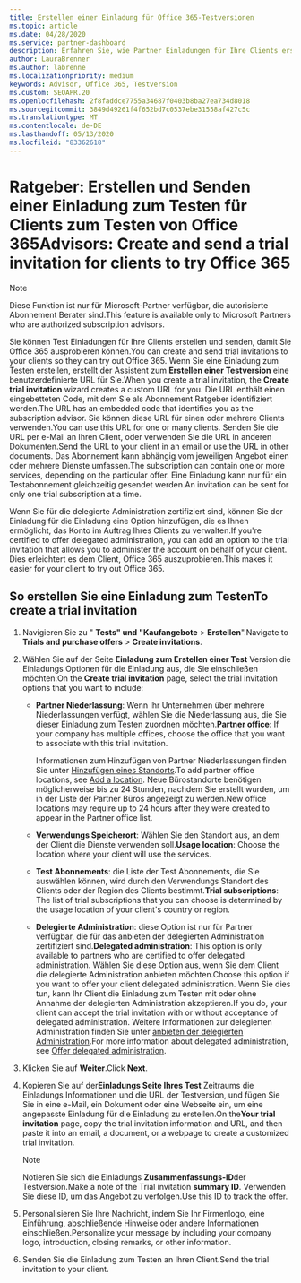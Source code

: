 ```yaml
---
title: Erstellen einer Einladung für Office 365-Testversionen
ms.topic: article
ms.date: 04/28/2020
ms.service: partner-dashboard
description: Erfahren Sie, wie Partner Einladungen für Ihre Clients erstellen und senden können, um Office 365 zu testen. Partner sind ein autorisierter Abonnement Ratgeber.
author: LauraBrenner
ms.author: labrenne
ms.localizationpriority: medium
keywords: Advisor, Office 365, Testversion
ms.custom: SEOAPR.20
ms.openlocfilehash: 2f8faddce7755a34687f0403b8ba27ea734d8018
ms.sourcegitcommit: 3849d49261f4f652bd7c0537ebe31558af427c5c
ms.translationtype: MT
ms.contentlocale: de-DE
ms.lasthandoff: 05/13/2020
ms.locfileid: "83362618"
---
```

# <a name="advisors-create-and-send-a-trial-invitation-for-clients-to-try-office-365"></a><span data-ttu-id="2ec43-105">Ratgeber: Erstellen und Senden einer Einladung zum Testen für Clients zum Testen von Office 365</span><span class="sxs-lookup"><span data-stu-id="2ec43-105">Advisors: Create and send a trial invitation for clients to try Office 365</span></span>

> [!NOTE]
> <span data-ttu-id="2ec43-106">Diese Funktion ist nur für Microsoft-Partner verfügbar, die autorisierte Abonnement Berater sind.</span><span class="sxs-lookup"><span data-stu-id="2ec43-106">This feature is available only to Microsoft Partners who are authorized subscription advisors.</span></span>

<span data-ttu-id="2ec43-107">Sie können Test Einladungen für Ihre Clients erstellen und senden, damit Sie Office 365 ausprobieren können.</span><span class="sxs-lookup"><span data-stu-id="2ec43-107">You can create and send trial invitations to your clients so they can try out Office 365.</span></span> <span data-ttu-id="2ec43-108">Wenn Sie eine Einladung zum Testen erstellen, erstellt der Assistent zum **Erstellen einer Testversion** eine benutzerdefinierte URL für Sie.</span><span class="sxs-lookup"><span data-stu-id="2ec43-108">When you create a trial invitation, the **Create trial invitation** wizard creates a custom URL for you.</span></span> <span data-ttu-id="2ec43-109">Die URL enthält einen eingebetteten Code, mit dem Sie als Abonnement Ratgeber identifiziert werden.</span><span class="sxs-lookup"><span data-stu-id="2ec43-109">The URL has an embedded code that identifies you as the subscription advisor.</span></span> <span data-ttu-id="2ec43-110">Sie können diese URL für einen oder mehrere Clients verwenden.</span><span class="sxs-lookup"><span data-stu-id="2ec43-110">You can use this URL for one or many clients.</span></span> <span data-ttu-id="2ec43-111">Senden Sie die URL per e-Mail an Ihren Client, oder verwenden Sie die URL in anderen Dokumenten.</span><span class="sxs-lookup"><span data-stu-id="2ec43-111">Send the URL to your client in an email or use the URL in other documents.</span></span> <span data-ttu-id="2ec43-112">Das Abonnement kann abhängig vom jeweiligen Angebot einen oder mehrere Dienste umfassen.</span><span class="sxs-lookup"><span data-stu-id="2ec43-112">The subscription can contain one or more services, depending on the particular offer.</span></span> <span data-ttu-id="2ec43-113">Eine Einladung kann nur für ein Testabonnement gleichzeitig gesendet werden.</span><span class="sxs-lookup"><span data-stu-id="2ec43-113">An invitation can be sent for only one trial subscription at a time.</span></span>

<span data-ttu-id="2ec43-114">Wenn Sie für die delegierte Administration zertifiziert sind, können Sie der Einladung für die Einladung eine Option hinzufügen, die es Ihnen ermöglicht, das Konto im Auftrag Ihres Clients zu verwalten.</span><span class="sxs-lookup"><span data-stu-id="2ec43-114">If you're certified to offer delegated administration, you can add an option to the trial invitation that allows you to administer the account on behalf of your client.</span></span> <span data-ttu-id="2ec43-115">Dies erleichtert es dem Client, Office 365 auszuprobieren.</span><span class="sxs-lookup"><span data-stu-id="2ec43-115">This makes it easier for your client to try out Office 365.</span></span>

## <a name="to-create-a-trial-invitation"></a><span data-ttu-id="2ec43-116">So erstellen Sie eine Einladung zum Testen</span><span class="sxs-lookup"><span data-stu-id="2ec43-116">To create a trial invitation</span></span>

1. <span data-ttu-id="2ec43-117">Navigieren Sie zu " **Tests" und "Kaufangebote**  >  **Erstellen**".</span><span class="sxs-lookup"><span data-stu-id="2ec43-117">Navigate to **Trials and purchase offers** > **Create invitations**.</span></span>

2. <span data-ttu-id="2ec43-118">Wählen Sie auf der Seite **Einladung zum Erstellen einer Test** Version die Einladungs Optionen für die Einladung aus, die Sie einschließen möchten:</span><span class="sxs-lookup"><span data-stu-id="2ec43-118">On the **Create trial invitation** page, select the trial invitation options that you want to include:</span></span>

    - <span data-ttu-id="2ec43-119">**Partner Niederlassung**: Wenn Ihr Unternehmen über mehrere Niederlassungen verfügt, wählen Sie die Niederlassung aus, die Sie dieser Einladung zum Testen zuordnen möchten.</span><span class="sxs-lookup"><span data-stu-id="2ec43-119">**Partner office**: If your company has multiple offices, choose the office that you want to associate with this trial invitation.</span></span>

        <span data-ttu-id="2ec43-120">Informationen zum Hinzufügen von Partner Niederlassungen finden Sie unter [Hinzufügen eines Standorts](manage-locations.md).</span><span class="sxs-lookup"><span data-stu-id="2ec43-120">To add partner office locations, see [Add a location](manage-locations.md).</span></span> <span data-ttu-id="2ec43-121">Neue Bürostandorte benötigen möglicherweise bis zu 24 Stunden, nachdem Sie erstellt wurden, um in der Liste der Partner Büros angezeigt zu werden.</span><span class="sxs-lookup"><span data-stu-id="2ec43-121">New office locations may require up to 24 hours after they were created to appear in the Partner office list.</span></span>

    - <span data-ttu-id="2ec43-122">**Verwendungs Speicherort**: Wählen Sie den Standort aus, an dem der Client die Dienste verwenden soll.</span><span class="sxs-lookup"><span data-stu-id="2ec43-122">**Usage location**: Choose the location where your client will use the services.</span></span>
    - <span data-ttu-id="2ec43-123">**Test Abonnements**: die Liste der Test Abonnements, die Sie auswählen können, wird durch den Verwendungs Standort des Clients oder der Region des Clients bestimmt.</span><span class="sxs-lookup"><span data-stu-id="2ec43-123">**Trial subscriptions**: The list of trial subscriptions that you can choose is determined by the usage location of your client's country or region.</span></span>
    - <span data-ttu-id="2ec43-124">**Delegierte Administration**: diese Option ist nur für Partner verfügbar, die für das anbieten der delegierten Administration zertifiziert sind.</span><span class="sxs-lookup"><span data-stu-id="2ec43-124">**Delegated administration**: This option is only available to partners who are certified to offer delegated administration.</span></span> <span data-ttu-id="2ec43-125">Wählen Sie diese Option aus, wenn Sie dem Client die delegierte Administration anbieten möchten.</span><span class="sxs-lookup"><span data-stu-id="2ec43-125">Choose this option if you want to offer your client delegated administration.</span></span> <span data-ttu-id="2ec43-126">Wenn Sie dies tun, kann Ihr Client die Einladung zum Testen mit oder ohne Annahme der delegierten Administration akzeptieren.</span><span class="sxs-lookup"><span data-stu-id="2ec43-126">If you do, your client can accept the trial invitation with or without acceptance of delegated administration.</span></span> <span data-ttu-id="2ec43-127">Weitere Informationen zur delegierten Administration finden Sie unter [anbieten der delegierten Administration](customers_revoke_admin_privileges.md).</span><span class="sxs-lookup"><span data-stu-id="2ec43-127">For more information about delegated administration, see [Offer delegated administration](customers_revoke_admin_privileges.md).</span></span>

3. <span data-ttu-id="2ec43-128">Klicken Sie auf **Weiter**.</span><span class="sxs-lookup"><span data-stu-id="2ec43-128">Click **Next**.</span></span>

4. <span data-ttu-id="2ec43-129">Kopieren Sie auf der**Einladungs Seite Ihres Test** Zeitraums die Einladungs Informationen und die URL der Testversion, und fügen Sie Sie in eine e-Mail, ein Dokument oder eine Webseite ein, um eine angepasste Einladung für die Einladung zu erstellen.</span><span class="sxs-lookup"><span data-stu-id="2ec43-129">On the**Your trial invitation** page, copy the trial invitation information and URL, and then paste it into an email, a document, or a webpage to create a customized trial invitation.</span></span>

    > [!NOTE]
    > <span data-ttu-id="2ec43-130">Notieren Sie sich die Einladungs **Zusammenfassungs-ID**der Testversion.</span><span class="sxs-lookup"><span data-stu-id="2ec43-130">Make a note of the Trial invitation **summary ID**.</span></span> <span data-ttu-id="2ec43-131">Verwenden Sie diese ID, um das Angebot zu verfolgen.</span><span class="sxs-lookup"><span data-stu-id="2ec43-131">Use this ID to track the offer.</span></span>

5. <span data-ttu-id="2ec43-132">Personalisieren Sie Ihre Nachricht, indem Sie Ihr Firmenlogo, eine Einführung, abschließende Hinweise oder andere Informationen einschließen.</span><span class="sxs-lookup"><span data-stu-id="2ec43-132">Personalize your message by including your company logo, introduction, closing remarks, or other information.</span></span>

6. <span data-ttu-id="2ec43-133">Senden Sie die Einladung zum Testen an Ihren Client.</span><span class="sxs-lookup"><span data-stu-id="2ec43-133">Send the trial invitation to your client.</span></span>
